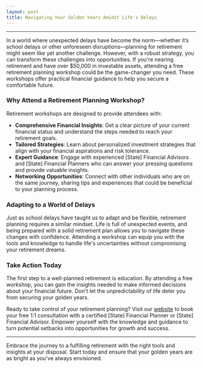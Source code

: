 ```yaml
---
layout: post
title: Navigating Your Golden Years Amidst Life's Delays
---
```



---

In a world where unexpected delays have become the norm—whether it’s school delays or other unforeseen disruptions—planning for retirement might seem like yet another challenge. However, with a robust strategy, you can transform these challenges into opportunities. If you're nearing retirement and have over $50,000 in investable assets, attending a free retirement planning workshop could be the game-changer you need. These workshops offer practical financial guidance to help you secure a comfortable future.

### Why Attend a Retirement Planning Workshop?

Retirement workshops are designed to provide attendees with:

- **Comprehensive Financial Insights**: Get a clear picture of your current financial status and understand the steps needed to reach your retirement goals.
- **Tailored Strategies**: Learn about personalized investment strategies that align with your financial aspirations and risk tolerance.
- **Expert Guidance**: Engage with experienced [State] Financial Advisors and [State] Financial Planners who can answer your pressing questions and provide valuable insights.
- **Networking Opportunities**: Connect with other individuals who are on the same journey, sharing tips and experiences that could be beneficial to your planning process.

### Adapting to a World of Delays

Just as school delays have taught us to adapt and be flexible, retirement planning requires a similar mindset. Life is full of unexpected events, and being prepared with a solid retirement plan allows you to navigate these changes with confidence. Attending a workshop can equip you with the tools and knowledge to handle life's uncertainties without compromising your retirement dreams.

### Take Action Today

The first step to a well-planned retirement is education. By attending a free workshop, you can gain the insights needed to make informed decisions about your financial future. Don't let the unpredictability of life deter you from securing your golden years.

Ready to take control of your retirement planning? Visit our [website](https://workshopsforretirement.com) to book your free 1:1 consultation with a certified [State] Financial Planner or [State] Financial Advisor. Empower yourself with the knowledge and guidance to turn potential setbacks into opportunities for growth and success.

---

Embrace the journey to a fulfilling retirement with the right tools and insights at your disposal. Start today and ensure that your golden years are as bright as you've always envisioned.
